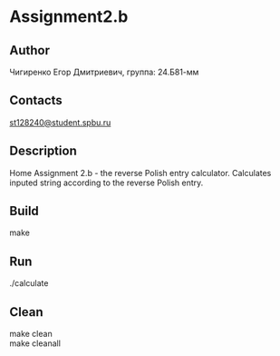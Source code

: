 # Assignment2.b
## Author
Чигиренко Егор Дмитриевич, группа: 24.Б81-мм
## Contacts
st128240@student.spbu.ru
## Description
Home Assignment 2.b - the reverse Polish entry calculator. Calculates inputed string according to the reverse Polish entry.
## Build
make
## Run
./calculate
## Clean
make clean  
make cleanall

